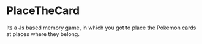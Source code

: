 # PlaceTheCard
Its a Js based memory game, in which you got to place the Pokemon cards at places where they belong.
